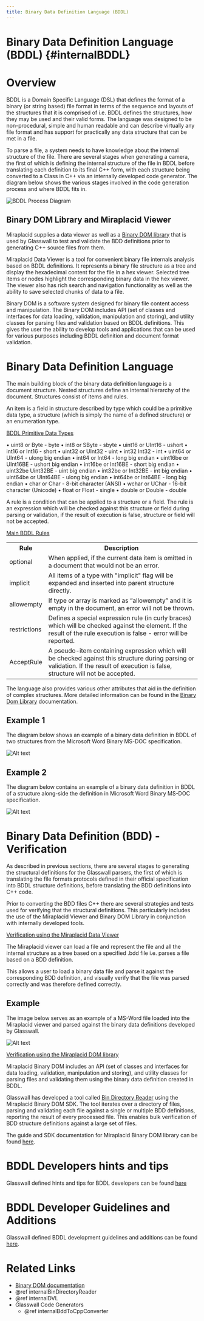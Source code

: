 ```yaml
---
title: Binary Data Definition Language (BDDL)
---
```


Binary Data Definition Language (BDDL) {#internalBDDL}
===========================================

# Overview

BDDL is a Domain Specific Language (DSL) that defines the format of a binary (or string based) file format in terms of the sequence and layouts of the structures that it is comprised of i.e. BDDL defines the structures, how they may be used and their valid forms. The language was designed to be non-procedural, simple and human readable and can describe virtually any file format and has support for practically any data structure that can be met in a file.

To parse a file, a system needs to have knowledge about the internal structure 
of the file. There are several stages when generating a camera, the first
of which is defining the internal structure of the file in BDDL before
translating each definition to its final C++ form, with each structure
being converted to a Class in C++ via an internally developed code
generator. The diagram below shows the various stages involved in the 
code generation process and where BDDL fits in.

![BDDL Process Diagram](../img/BDDLProcDia.PNG)

## Binary DOM Library and Miraplacid Viewer 


Miraplacid supplies a data viewer as well as a [Binary DOM library](binDomLib.pdf "binDomLib.pdf") that is used by Glasswall to test and validate the BDD definitions prior to generating C++ source files from them. 

Miraplacid Data Viewer is a tool for convenient binary file internals analysis based on BDDL definitions. It represents a binary file structure as a tree and display the hexadecimal content for the file in a hex viewer. Selected tree items or nodes highlight the corresponding binary data in the hex viewer.  The viewer also has rich search and navigation functionality as well as the ability to save selected chunks of data to a file.

Binary DOM is a software system designed for binary file content access and manipulation. The Binary DOM includes API (set of classes and interfaces for data loading, validation, manipulation and storing), and utility classes for parsing files and validation based on BDDL definitions. This gives the user the ability to develop tools and applications that can be used for various purposes including BDDL definition and document format validation.


# Binary Data Definition Language

The main building block of the binary data definition language is a document structure. Nested structures define an internal hierarchy of the document. Structures consist of items and rules. 

An item is a field in structure described by type which could be a primitive data type, a structure (which is simply the name of a defined structure) or an enumeration type. 

<u>BDDL Primitive Data Types</u>

•   uint8 or Byte - byte 
•   int8 or SByte - sbyte 
•   uint16 or UInt16 - ushort 
•   int16 or Int16 - short 
•   uint32 or UInt32 - uint 
•   int32 Int32 - int 
•   uint64 or UInt64 - ulong big endian 
•   int64 or Int64 - long big endian 
•   uint16be or UInt16BE - ushort big endian 
•   int16be or Int16BE - short big endian 
•   uint32be Uint32BE - uint big endian 
•   int32be or Int32BE - int big endian 
•   uint64be or UInt64BE - ulong big endian 
•   int64be or Int64BE - long big endian 
•   char or Char - 8-bit character (ANSI) 
•   wchar or UChar - 16-bit character (Unicode) 
•   float or Float - single 
•   double or Double - double

A rule is a condition that can be applied to a structure or a field. The rule is an expression which will be checked against this structure or field during parsing or validation, if the result of execution is false, structure or field will not be accepted.

<u>Main BDDL Rules</u>

<TABLE>
    <TR><TH>Rule</TH><TH>Description</TH></TR>
    <TR>
        <TD>optional</TD>
        <TD>When applied, if the current data item is omitted in a document that would not be an error.</TD>
    </TR>
    <TR>
        <TD>implicit</TD>
        <TD>All items of a type with "implicit" flag will be expanded and inserted into parent structure directly.</TD>
    </TR>
    <TR>
        <TD>allowempty</TD>
        <TD>If type or array is marked as “allowempty” and it is empty in the document, an error will not be thrown.</TD>
    </TR>
    <TR>
        <TD>restrictions</TD>
        <TD>Defines a special expression rule (in curly braces) which will be checked against the element. If the result of the rule execution is false - error will be reported.</TD>
    </TR>
    <TR>
        <TD>AcceptRule</TD>
        <TD>A pseudo-item containing expression which will be checked against this structure during parsing or validation. If the result of execution is false, structure will not be accepted.</TD>
    </TR>
</TABLE>

The language also provides various other attributes that aid in the definition of complex structures. More detailed information can be found in the [Binary Dom Library](BinaryViewer.chm "BinaryViewer.chm") documentation.

## Example 1
The diagram below shows an example of a binary data definition in BDDL of two structures from the Microsoft Word Binary MS-DOC specification.

![Alt text](../img/BDDLExample1.PNG)

## Example 2
The diagram below contains an example of a binary data definition in BDDL of a structure along-side the definition in Microsoft Word Binary MS-DOC specification.

![Alt text](../img/BDDLExample2.PNG)

# Binary Data Definition (BDD) - Verification

As described in previous sections, there are several stages to generating the structural definitions for the Glasswall parsers, the first of which is translating the file formats protocols defined in their official specification into BDDL structure definitions, before translating the BDD definitions into C++ code. 

Prior to converting the BDD files C++ there are several strategies and tests used for verifying that the structural definitions. This particularly includes the use of the Miraplacid Viewer and Binary DOM Library in conjunction with internally developed tools.

<u>Verification using the Miraplacid Data Viewer</u>

The Miraplacid viewer can load a file and represent the file and all the internal structure as a tree based on a specified .bdd file i.e. parses a file based on a BDD definition.

This allows a user to load a binary data file and parse it against the corresponding BDD definition, and visually verify that the file was parsed correctly and was therefore defined correctly.

## Example

The image below serves as an example of a MS-Word file loaded into the Miraplacid viewer and parsed against the binary data definitions developed by Glasswall.

![Alt text](../img/BDDLExample3.PNG)

<u>Verification using the Miraplacid DOM library</u>

Miraplacid Binary DOM includes an API (set of classes and interfaces for data loading, validation, manipulation and storing), and utility classes for parsing files and validating them using the binary data definition created in BDDL.

Glasswall has developed a tool called [Bin Directory Reader](internalBinDirectoryReader) using the Miraplacid Binary DOM SDK. The tool iterates over a directory of files, parsing and validating each file against a single or multiple BDD definitions, reporting the result of every processed file. This enables bulk verification of BDD structure definitions against a large set of files.

The guide and SDK documentation for Miraplacid Binary DOM library can be found [here](BinaryViewer.chm "BinaryViewer.chm").

# BDDL Developers hints and tips

Glasswall defined hints and tips for BDDL developers can be found [here](BddlHintsAndTips.pdf "BddlHintsAndTips.pdf")

# BDDL Developer Guidelines and Additions

Glasswall defined BDDL development guidelines and additions can be found [here](BddlDeveloperGuidelines.pdf "BddlDeveloperGuidelines.pdf").

# Related Links 

- [Binary DOM documentation](BinaryViewer.chm "BinaryViewer.chm")
- @ref internalBinDirectoryReader
- @ref internalDVL
- Glasswall Code Generators
    - @ref internalBddToCppConverter

